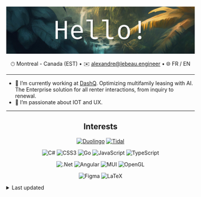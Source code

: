 <div align="center">

![Hello!](./header.jpg)

🕑︎&nbsp;Montreal&nbsp;-&nbsp;Canada (EST) •
✉️&nbsp;[alexandre@lebeau.engineer](mailto:alexandre@lebeau.engineer) •
🌐&nbsp;FR&nbsp;/&nbsp;EN

</div>

---

- 🔭 I’m currently working at
  [DashQ](https://www.linkedin.com/company/dashq/posts/?feedView=all).
  Optimizing multifamily leasing with AI. The Enterprise solution for all renter
  interactions, from inquiry to renewal.
- 🌱 I’m passionate about IOT and UX.

---

<div align="center">

## Interests

[![Duolingo](https://img.shields.io/badge/Duolingo-%234DC730.svg?style=for-the-badge&logo=Duolingo&logoColor=white)](https://www.duolingo.com/profile/lu_le_lu?via=share_profile_link)
[![Tidal](https://img.shields.io/badge/tidal-00FFFF?style=for-the-badge&logo=tidal&logoColor=black)](https://tidal.com/browse/user/193657888)

![C#](https://img.shields.io/badge/c%23-%23239120.svg?style=for-the-badge&logo=csharp&logoColor=white)
![CSS3](https://img.shields.io/badge/css3-%231572B6.svg?style=for-the-badge&logo=css3&logoColor=white)
![Go](https://img.shields.io/badge/go-%2300ADD8.svg?style=for-the-badge&logo=go&logoColor=white)
![JavaScript](https://img.shields.io/badge/javascript-%23323330.svg?style=for-the-badge&logo=javascript&logoColor=%23F7DF1E)
![TypeScript](https://img.shields.io/badge/typescript-%23007ACC.svg?style=for-the-badge&logo=typescript&logoColor=white)

![.Net](https://img.shields.io/badge/.NET-5C2D91?style=for-the-badge&logo=.net&logoColor=white)
![Angular](https://img.shields.io/badge/angular-%23DD0031.svg?style=for-the-badge&logo=angular&logoColor=white)
![MUI](https://img.shields.io/badge/MUI-%230081CB.svg?style=for-the-badge&logo=mui&logoColor=white)
![OpenGL](https://img.shields.io/badge/OpenGL-%23FFFFFF.svg?style=for-the-badge&logo=opengl)

![Figma](https://img.shields.io/badge/figma-%23F24E1E.svg?style=for-the-badge&logo=figma&logoColor=white)
![LaTeX](https://img.shields.io/badge/latex-%23008080.svg?style=for-the-badge&logo=latex&logoColor=white)

</div>
<details>
    <summary>Last updated</summary>
    Last updated: 2025-08-13 14:07
</details>
